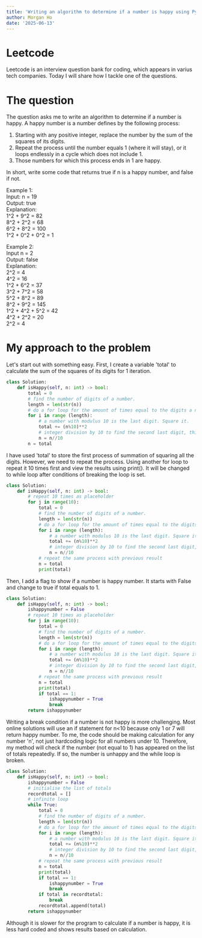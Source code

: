 ```yaml
---
title: 'Writing an algorithm to determine if a number is happy using Python'
author: Morgan Ho
date: '2025-06-13'
---
```


# Leetcode
Leetcode is an interview question bank for coding, which appears in varius tech companies. Today I will share how I tackle one of the questions. 

# The question
The question asks me to write an algorithm to determine if a number is happy. A happy number is a number defines by the following process:

1. Starting with any positive integer, replace the number by the sum of the squares of its digits.
2. Repeat the process until the number equals 1 (where it will stay), or it loops endlessly in a cycle which does not include 1.
3. Those numbers for which this process ends in 1 are happy.

In short, write some code that returns true if n is a happy number, and false if not.

Example 1:\
    Input: n = 19\
    Output: true\
    Explanation:\
    1^2 + 9^2 = 82\
    8^2 + 2^2 = 68\
    6^2 + 8^2 = 100\
    1^2 + 0^2 + 0^2 = 1

Example 2:\
    Input n = 2\
    Output: false\
    Explanation:\
    2^2 = 4\
    4^2 = 16\
    1^2 + 6^2 = 37\
    3^2 + 7^2 = 58\
    5^2 + 8^2 = 89\
    8^2 + 9^2 = 145\
    1^2 + 4^2 + 5^2 = 42\
    4^2 + 2^2 = 20\
    2^2 = 4

# My approach to the problem
Let's start out with something easy. First, I create a variable 'total' to calculate the sum of the squares of its digits for 1 iteration.

```python
class Solution:
    def isHappy(self, n: int) -> bool:
        total = 0
        # find the number of digits of a number.
        length = len(str(n)) 
        # do a for loop for the amount of times equal to the digits a number has.
        for i in range (length):
            # a number with modulus 10 is the last digit. Square it.
            total += (n%10)**2
            # integer division by 10 to find the second last digit, third last and so on.
            n = n//10
        n = total
```

I have used 'total' to store the first process of summation of squaring all the digits. However, we need to repeat the process. Using another for loop to repeat it 10 times first and view the results using print(). It will be changed to while loop after conditions of breaking the loop is set.

```python
class Solution:
    def isHappy(self, n: int) -> bool:
        # repeat 10 times as placeholder
        for j in range(10):
            total = 0
            # find the number of digits of a number.
            length = len(str(n)) 
            # do a for loop for the amount of times equal to the digits a number has.
            for i in range (length):
                # a number with modulus 10 is the last digit. Square it.
                total += (n%10)**2
                # integer division by 10 to find the second last digit, third last and so on.
                n = n//10
            # repeat the same process with previous result 
            n = total
            print(total)
```

Then, I add a flag to show if a number is happy number. It starts with False and change to true if total equals to 1. 

```python
class Solution:
    def isHappy(self, n: int) -> bool:
        ishappynumber = False
        # repeat 10 times as placeholder
        for j in range(10):
            total = 0
            # find the number of digits of a number.
            length = len(str(n)) 
            # do a for loop for the amount of times equal to the digits a number has.
            for i in range (length):
                # a number with modulus 10 is the last digit. Square it.
                total += (n%10)**2
                # integer division by 10 to find the second last digit, third last and so on.
                n = n//10
            # repeat the same process with previous result
            n = total
            print(total)
            if total == 1:
                ishappynumber = True
                break
        return ishappynumber
```

Writing a break condition if a number is not happy is more challenging. Most online solutions will use an if statement for n<10 because only 1 or 7 will return happy number. To me, the code should be making calculation for any number 'n', not just hardcoding logic for all numbers under 10. Therefore, my method will check if the number (not equal to 1) has appeared on the list of totals repeatedly. If so, the number is unhappy and the while loop is broken.

```python
class Solution:
    def isHappy(self, n: int) -> bool:
        ishappynumber = False
        # initialise the list of totals 
        recordtotal = []
        # infinite loop
        while True:
            total = 0
            # find the number of digits of a number.
            length = len(str(n)) 
            # do a for loop for the amount of times equal to the digits a number has.
            for i in range (length):
                # a number with modulus 10 is the last digit. Square it.
                total += (n%10)**2
                # integer division by 10 to find the second last digit, third last and so on.
                n = n//10
            # repeat the same process with previous result
            n = total
            print(total)
            if total == 1:
                ishappynumber = True
                break
            if total in recordtotal:
                break
            recordtotal.append(total)
        return ishappynumber
```

Although it is slower for the program to calculate if a number is happy, it is less hard coded and shows results based on calculation.